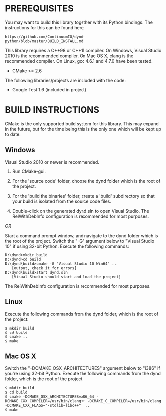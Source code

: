 PREREQUISITES
=============

You may want to build this library together with its Python
bindings. The instructions for this can be found here:

    https://github.com/ContinuumIO/dynd-python/blob/master/BUILD_INSTALL.md

This library requires a C++98 or C++11 compiler. On Windows, Visual
Studio 2010 is the recommended compiler. On Mac OS X, clang
is the recommended compiler. On Linux, gcc 4.6.1 and 4.7.0 have
been tested.

 * CMake >= 2.6

The following libraries/projects are included with the code:

 * Google Test 1.6 (included in project)

BUILD INSTRUCTIONS
==================

CMake is the only supported build system for this library. This
may expand in the future, but for the time being this is the
only one which will be kept up to date.

Windows
-------
Visual Studio 2010 or newer is recommended.

1. Run CMake-gui.

2. For the 'source code' folder, choose the
    dynd folder which is the root of the project.

3. For the 'build the binaries' folder, create a 'build'
    subdirectory so that your build is isolated from the
    source code files.

4. Double-click on the generated dynd.sln
    to open Visual Studio. The RelWithDebInfo configuration is
    recommended for most purposes.

*OR*

Start a command prompt window, and navigate to the
dynd folder which is the root of the project.
Switch the "-G" argument below to "Visual Studio 10" if using
32-bit Python.
Execute the following commands:

    D:\dynd>mkdir build
    D:\dynd>cd build
    D:\dynd\build>cmake -G "Visual Studio 10 Win64" ..
       [output, check it for errors]
    D:\dynd\build>start dynd.sln
       [Visual Studio should start and load the project]

The RelWithDebInfo configuration is recommended for most purposes.

Linux
-----

Execute the following commands from the dynd folder,
which is the root of the project:

    $ mkdir build
    $ cd build
    $ cmake ..
    $ make

Mac OS X
--------

Switch the "-DCMAKE\_OSX\_ARCHITECTURES" argument below to "i386" if
you're using 32-bit Python. Execute the following commands
from the dynd folder, which is the root of the project:

    $ mkdir build
    $ cd build
    $ cmake -DCMAKE_OSX_ARCHITECTURES=x86_64 -DCMAKE_CXX_COMPILER=/usr/bin/clang++ -DCMAKE_C_COMPILER=/usr/bin/clang -DCMAKE_CXX_FLAGS="-stdlib=libc++"  ..
    $ make

